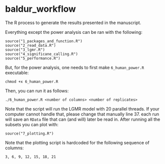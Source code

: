 # baldur_workflow
The R process to generate the results presented in the manuscript.

Everything except the power analysis can be ran with the following:
```{r, eval = FALSE}
source("1_packages_and_function.R")
source("2_read_data.R")
source("3_lgmr.R")
source("4_significane_calling.R")
source("5_performance.R")
```

But, for the power analysis, one needs to first make `6_human_power.R` executable:
```
chmod +x 6_human_power.R
```

Then, you can run it as follows:
```
./6_human_power.R <number of columns> <number of replicates>
```
Note that the script will run the LGMR model with 20 parallel threads.
If your computer cannot handle that, please change that manually line 37.
each run will save an `RData` file that can (and will) later be read in.
After running all the subsets you can plot with:

```{r, eval = FALSE}
source("7_plotting.R")
```

Note that the plotting script is hardcoded for the following sequence of columns:
```{r, eval = FALSE}
3, 6, 9, 12, 15, 18, 21
```
